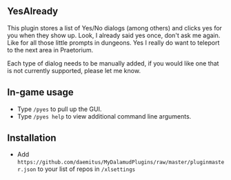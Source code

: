 ## YesAlready

This plugin stores a list of Yes/No dialogs (among others) and clicks yes for you when they show up. Look, I already said yes once, don't ask me again. Like for all those little prompts in dungeons. Yes I really do want to teleport to the next area in Praetorium.

Each type of dialog needs to be manually added, if you would like one that is not currently supported, please let me know.

## In-game usage
* Type `/pyes` to pull up the GUI.
* Type `/pyes help` to view additional command line arguments.

## Installation
* Add `https://github.com/daemitus/MyDalamudPlugins/raw/master/pluginmaster.json` to your list of repos in `/xlsettings`
